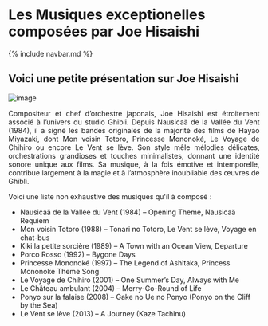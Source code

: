 # Les Musiques exceptionelles composées par Joe Hisaishi

{% include navbar.md %}

## Voici une petite présentation sur Joe Hisaishi

![image](https://github.com/user-attachments/assets/99bf41fe-37df-4b47-90f0-afcd0ed3145d)

<div style="text-align: justify;">Compositeur et chef d’orchestre japonais, Joe Hisaishi est étroitement associé à l’univers du studio Ghibli. Depuis Nausicaä de la Vallée du Vent (1984), il a signé les bandes originales de la majorité des films de Hayao Miyazaki, dont Mon voisin Totoro, Princesse Mononoké, Le Voyage de Chihiro ou encore Le Vent se lève. Son style mêle mélodies délicates, orchestrations grandioses et touches minimalistes, donnant une identité sonore unique aux films. Sa musique, à la fois émotive et intemporelle, contribue largement à la magie et à l’atmosphère inoubliable des œuvres de Ghibli.</div>

Voici une liste non exhaustive des musiques qu'il à composé : 

- Nausicaä de la Vallée du Vent (1984) – Opening Theme, Nausicaä Requiem
- Mon voisin Totoro (1988) – Tonari no Totoro, Le Vent se lève, Voyage en chat-bus
- Kiki la petite sorcière (1989) – A Town with an Ocean View, Departure
- Porco Rosso (1992) – Bygone Days
- Princesse Mononoké (1997) – The Legend of Ashitaka, Princess Mononoke Theme Song
- Le Voyage de Chihiro (2001) – One Summer’s Day, Always with Me
- Le Château ambulant (2004) – Merry-Go-Round of Life
- Ponyo sur la falaise (2008) – Gake no Ue no Ponyo (Ponyo on the Cliff by the Sea)
- Le Vent se lève (2013) – A Journey (Kaze Tachinu)


